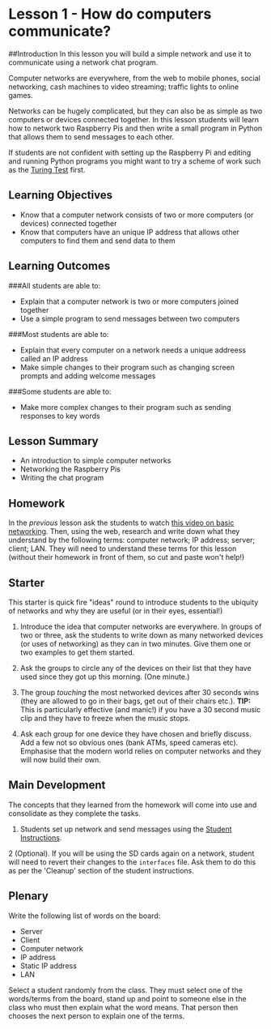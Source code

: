 # Lesson 1 - How do computers communicate? 

##Introduction
In this lesson you will build a simple network and use it to communicate using a network chat program.

Computer networks are everywhere, from the web to mobile phones, social networking, cash machines to video streaming; traffic lights to online games.

Networks can be hugely complicated, but they can also be as simple as two computers or devices connected together. In this lesson students will learn how to network two Raspberry Pis and then write a small program in Python that allows them to send messages to each other.

If students are not confident with setting up the Raspberry Pi and editing and running Python programs you might want to try a scheme of work such as the [Turing Test](https://github.com/raspberrypilearning/turing-test-lessons) first.

## Learning Objectives

- Know that a computer network consists of two or more computers (or devices) connected together
- Know that computers have an unique IP address that allows other computers to find them and send data to them

## Learning Outcomes

###All students are able to:

- Explain that a computer network is two or more computers joined together
- Use a simple program to send messages between two computers

###Most students are able to:

- Explain that every computer on a network needs a unique addreess called an IP address
- Make simple changes to their program such as changing screen prompts and adding welcome messages

###Some students are able to:

- Make more complex changes to their program such as sending responses to key words

## Lesson Summary

- An introduction to simple computer networks
- Networking the Raspberry Pis
- Writing the chat program

## Homework
In the *previous* lesson ask the students to watch [this video on basic networking](http://www.youtube.com/watch?v=kNJZ-v263zc). Then, using the web, research and write down what they understand by the following terms: computer network; IP address; server; client; LAN. They will need to understand these terms for this lesson (without their homework in front of them, so cut and paste won't help!)

## Starter
This starter is quick fire "ideas" round to introduce students to the ubiquity of networks and why they are useful (or in their eyes, essential!)

1. Introduce the idea that computer networks are everywhere. In groups of two or three, ask the students to write down as many networked devices (or uses of networking) as they can in two minutes. Give them one or two examples to get them started.
    
2. Ask the groups to circle any of the devices on their list that they have used since they got up this morning. (One minute.)

3. The group *touching* the most networked devices after 30 seconds wins (they are allowed to go in their bags, get out of their chairs etc.). **TIP:** This is particularly effective (and manic!) if you have a 30 second music clip and they have to freeze when the music stops.

4. Ask each group for one device they have chosen and briefly discuss. Add a few not so obvious ones (bank ATMs, speed cameras etc). Emphasise that the modern world relies on computer networks and they will now build their own.

## Main Development
The concepts that they learned from the homework will come into use and consolidate as they complete the tasks.

1. Students set up network and send messages using the [Student Instructions](student-instructions-1.md).

2 (Optional). If you will be using the SD cards again on a network, student will need to revert their changes to the `interfaces` file. Ask them to do this as per the 'Cleanup' section of the student instructions.

## Plenary

Write the following list of words on the board:

- Server
- Client
- Computer network
- IP address
- Static IP address
- LAN

Select a student randomly from the class. They must select one of the words/terms from the board, stand up and point to someone else in the class who must then explain what the word means. That person then chooses the next person to explain one of the terms.



